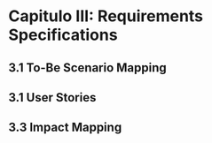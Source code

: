# Capitulo III: Requirements Specifications

## 3.1 To-Be Scenario Mapping

## 3.1 User Stories

## 3.3 Impact Mapping
